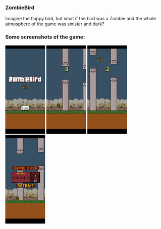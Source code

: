 ### ZombieBird

Imagine the flappy bird, but what if the bird was a Zombie and the whole atmosphere of the game was sinister and dark? 

### Some screenshots of the game:

<p>
<img src="docs/screenshot_1.png" width="25%" alt="screenshot number 1"/>
<img src="docs/screenshot_2.png" width="25%" alt="screenshot number 2"/>
<img src="docs/screenshot_3.png" width="25%" alt="screenshot number 3"/>
<img src="docs/screenshot_4.png" width="25%" alt="screenshot number 4"/>
</p>